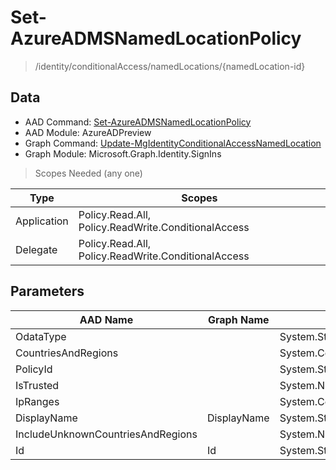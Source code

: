 # Set-AzureADMSNamedLocationPolicy

> /identity/conditionalAccess/namedLocations/{namedLocation-id}

## Data

+ AAD Command: [Set-AzureADMSNamedLocationPolicy](https://docs.microsoft.com/en-us/powershell/module/AzureADPreview/Set-AzureADMSNamedLocationPolicy)
+ AAD Module: AzureADPreview
+ Graph Command: [Update-MgIdentityConditionalAccessNamedLocation](https://docs.microsoft.com/en-us/powershell/module/Microsoft.Graph.Identity.SignIns/Update-MgIdentityConditionalAccessNamedLocation)
+ Graph Module: Microsoft.Graph.Identity.SignIns

> Scopes Needed (any one)

|Type|Scopes|
|---|---|
|Application|Policy.Read.All, Policy.ReadWrite.ConditionalAccess|
|Delegate|Policy.Read.All, Policy.ReadWrite.ConditionalAccess|

## Parameters

|AAD Name|Graph Name|AAD Type|Graph Type|Infos|
|---|---|---|---|---|
|OdataType||System.String|||
|CountriesAndRegions||System.Collections.Generic.List/Microsoft.Open.MSGraph.Model.CountriesAndRegion|||
|PolicyId||System.String|||
|IsTrusted||System.Nullable/System.Boolean|||
|IpRanges||System.Collections.Generic.List/Microsoft.Open.MSGraph.Model.IpRange|||
|DisplayName|DisplayName|System.String|System.String||
|IncludeUnknownCountriesAndRegions||System.Nullable/System.Boolean|||
|Id|Id|System.String|System.String||

